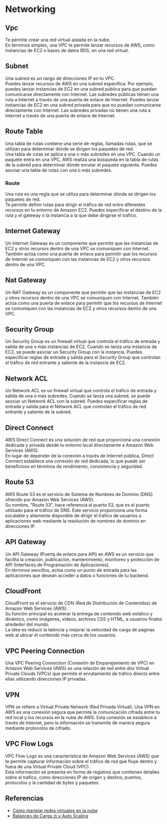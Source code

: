 
# Networking

## Vpc

Te permite crear una red virtual aislada en la nube. \
En términos simples, una VPC te permite lanzar recursos de AWS, como instancias de EC2 o bases de datos RDS, en una red virtual.

## Subnet

Una subred es un rango de direcciones IP en tu VPC. \
Puedes lanzar recursos de AWS en una subred específica. Por ejemplo, puedes lanzar instancias de EC2 en una subred pública para que puedan comunicarse directamente con Internet. Las subredes públicas tienen una ruta a Internet a través de una puerta de enlace de Internet. Puedes lanzar instancias de EC2 en una subred privada para que no puedan comunicarse directamente con Internet. Las subredes privadas no tienen una ruta a Internet a través de una puerta de enlace de Internet.

## Route Table

Una tabla de rutas contiene una serie de reglas, llamadas rutas, que se utilizan para determinar dónde se dirigen los paquetes de red. \
Una tabla de rutas se aplica a una o más subredes en una VPC. Cuando un paquete entra en una VPC, AWS realiza una búsqueda en la tabla de rutas de la subred para determinar dónde enrutar el paquete siguiente. Puedes asociar una tabla de rutas con una o más subredes.

### Route

Una ruta es una regla que se utiliza para determinar dónde se dirigen los paquetes de red. \
Te permite definir rutas para dirigir el tráfico de red entre diferentes recursos en tu entorno de Amazon EC2. Puedes especificar el destino de la ruta y el gateway o la instancia a la que debe dirigirse el tráfico.

## Internet Gateway

Un Internet Gateway es un componente que permite que las instancias de EC2 y otros recursos dentro de una VPC se comuniquen con Internet. \
También actúa como una puerta de enlace para permitir que los recursos de Internet se comuniquen con las instancias de EC2 y otros recursos dentro de una VPC.

## Nat Gateway

Un NAT Gateway es un componente que permite que las instancias de EC2 y otros recursos dentro de una VPC se comuniquen con Internet. También actúa como una puerta de enlace para permitir que los recursos de Internet se comuniquen con las instancias de EC2 y otros recursos dentro de una VPC.

## Security Group

Un Security Group es un firewall virtual que controla el tráfico de entrada y salida de una o más instancias de EC2. Cuando se lanza una instancia de EC2, se puede asociar un Security Group con la instancia. Puedes especificar reglas de entrada y salida para el Security Group que controlan el tráfico de red entrante y saliente de la instancia de EC2.

## Network ACL

Un Network ACL es un firewall virtual que controla el tráfico de entrada y salida de una o más subredes. Cuando se lanza una subred, se puede asociar un Network ACL con la subred. Puedes especificar reglas de entrada y salida para el Network ACL que controlan el tráfico de red entrante y saliente de la subred.

## Direct Connect

AWS Direct Connect es una solución de red que proporciona una conexión dedicada y privada desde tu entorno local directamente a Amazon Web Services (AWS). \
En lugar de depender de la conexión a través de Internet pública, Direct Connect establece una conexión de red dedicada, lo que puede ser beneficioso en términos de rendimiento, consistencia y seguridad.

## Route 53

AWS Route 53 es el servicio de Sistema de Nombres de Dominio (DNS) ofrecido por Amazon Web Services (AWS). \
Su nombre, "Route 53", hace referencia al puerto 53, que es el puerto utilizado para el tráfico de DNS. Este servicio proporciona una forma escalable y altamente disponible de dirigir el tráfico de usuarios a aplicaciones web mediante la resolución de nombres de dominio en direcciones IP.

## API Gateway

Un API Gateway (Puerta de enlace para API) en AWS es un servicio que facilita la creación, publicación, mantenimiento, monitoreo y protección de API (Interfaces de Programación de Aplicaciones). \
En términos sencillos, actúa como un punto de entrada para las aplicaciones que desean acceder a datos o funciones de tu backend.

## CloudFront

CloudFront es el servicio de CDN (Red de Distribución de Contenidos) de Amazon Web Services (AWS). \
Su función principal es acelerar la entrega de contenido web estático y dinámico, como imágenes, videos, archivos CSS y HTML, a usuarios finales alrededor del mundo. \
La idea es reducir la latencia y mejorar la velocidad de carga de páginas web al ubicar el contenido más cerca de los usuarios.

## VPC Peering Connection

Una VPC Peering Connection (Conexión de Emparejamiento de VPC) en Amazon Web Services (AWS) es una relación de red entre dos Virtual Private Clouds (VPCs) que permite el enrutamiento de tráfico directo entre ellas utilizando direcciones IP privadas.

## VPN

VPN se refiere a Virtual Private Network (Red Privada Virtual). Una VPN en AWS es una conexión segura que permite la comunicación cifrada entre tu red local y los recursos en la nube de AWS. Esta conexión se establece a través de Internet, pero la información se transmite de manera segura mediante protocolos de cifrado.

## VPC Flow Logs

VPC Flow Logs es una característica de Amazon Web Services (AWS) que te permite capturar información sobre el tráfico de red que fluye dentro y fuera de una Virtual Private Cloud (VPC). \
Esta información se presenta en forma de registros que contienen detalles sobre el tráfico, como direcciones IP de origen y destino, puertos, protocolos y la cantidad de bytes y paquetes.

## Referencias

- [Cómo manejar redes virtuales en la nube](https://www.youtube.com/watch?v=HIcCKT-eTKM&list=PL9T-KKyKXNCmOnsFmS_aWCmvMvd3HCB7b&index=10)
- [Balanceo de Carga ⚖ y Auto Scaling](https://www.youtube.com/watch?v=HPXdwErNahk&list=PL9T-KKyKXNCmOnsFmS_aWCmvMvd3HCB7b&index=11)
